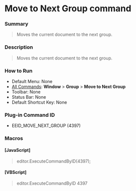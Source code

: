 # Move to Next Group command

### Summary

> Moves the current document to the next group.

### Description

> Moves the current document to the next group.

### How to Run

- Default Menu: None
- [All Commands](../tools/all_commands): **Window**
\> **Group** \> **Move to Next Group**
- Toolbar: None
- Status Bar: None
- Default Shortcut Key: None

### Plug-in Command ID

- EEID\_MOVE\_NEXT\_GROUP (4397)

### Macros

#### \[JavaScript\]

> editor.ExecuteCommandByID(4397);

#### \[VBScript\]

> editor.ExecuteCommandByID 4397